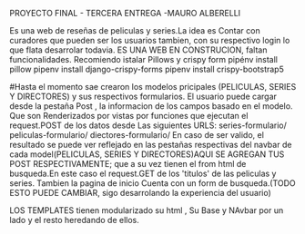 PROYECTO FINAL - TERCERA ENTREGA -MAURO ALBERELLI

Es una web de reseñas de peliculas y series.La idea es Contar con curadores que pueden ser los usuarios tambien, con su respectivo login lo que flata desarrolar todavia.
ES UNA WEB EN CONSTRUCION, faltan funcionalidades.
Recomiendo istalar Pillows  y crispy form
pipénv install pillow
pipenv install django-crispy-forms
pipenv install crispy-bootstrap5 

#Hasta el momento sae crearon los modelos pricipales (PELICULAS, SERIES Y DIRECTORES) y sus respectivos formularios.
El usuario puede cargar desde la pestaña Post , la informacion de los campos basado en el modelo. Que son Renderizados por vistas por funciones que ejecutan el request.POST de los datos desde Las siguientes URLS: series-formulario/
                                        peliculas-formulario/
                                        diectores-formulario/
En caso de ser valido, el resultado se puede ver reflejado en las pestañas respectivas del navbar de cada model(PELICULAS, SERIES Y DIRECTORES)AQUI SE AGREGAN TUS POST RESPECTIVAMENTE; que a su vez tienen el from html de busqueda.En este caso el request.GET de los 'titulos' de las peliculas y series.
Tambien la pagina de inicio Cuenta con un form de busqueda.(TODO ESTO PUEDE CAMBIAR, sigo desarrolando la experiencia del usuario)

LOS TEMPLATES tienen modularizado su html , Su Base y NAvbar por un lado y el resto heredando de ellos.






